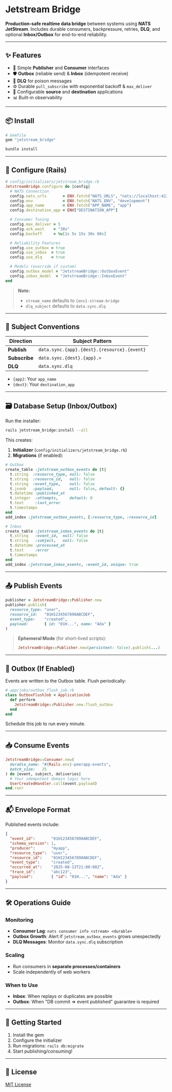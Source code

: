 # Jetstream Bridge

**Production-safe realtime data bridge** between systems using **NATS JetStream**.
Includes durable consumers, backpressure, retries, **DLQ**, and optional **Inbox/Outbox** for end-to-end reliability.

---

## ✨ Features

- 🔌 Simple **Publisher** and **Consumer** interfaces
- 🛡 **Outbox** (reliable send) & **Inbox** (idempotent receive)
- 🧨 **DLQ** for poison messages
- ⚙️ Durable `pull_subscribe` with exponential backoff & `max_deliver`
- 🎯 Configurable **source** and **destination** applications
- 📊 Built-in observability

---

## 📦 Install

```ruby
# Gemfile
gem "jetstream_bridge"
```

```bash
bundle install
```

---

## 🔧 Configure (Rails)

```ruby
# config/initializers/jetstream_bridge.rb
JetstreamBridge.configure do |config|
  # NATS Connection
  config.nats_urls       = ENV.fetch("NATS_URLS", "nats://localhost:4222")
  config.env             = ENV.fetch("NATS_ENV", "development")
  config.app_name        = ENV.fetch("APP_NAME", "app")
  config.destination_app = ENV["DESTINATION_APP"]

  # Consumer Tuning
  config.max_deliver = 5
  config.ack_wait    = "30s"
  config.backoff     = %w[1s 5s 15s 30s 60s]

  # Reliability Features
  config.use_outbox = true
  config.use_inbox  = true
  config.use_dlq    = true

  # Models (override if custom)
  config.outbox_model = "JetstreamBridge::OutboxEvent"
  config.inbox_model  = "JetstreamBridge::InboxEvent"
end
```

> **Note:**
> - `stream_name` defaults to `{env}-stream-bridge`
> - `dlq_subject` defaults to `data.sync.dlq`

---

## 📡 Subject Conventions

| Direction     | Subject Pattern                             |
|---------------|---------------------------------------------|
| **Publish**   | `data.sync.{app}.{dest}.{resource}.{event}` |
| **Subscribe** | `data.sync.{dest}.{app}.>`                  |
| **DLQ**       | `data.sync.dlq`                             |

- `{app}`: Your `app_name`
- `{dest}`: Your `destination_app`

---

## 🗃 Database Setup (Inbox/Outbox)

Run the installer:

```bash
rails jetstream_bridge:install --all
```

This creates:

1. **Initializer** (`config/initializers/jetstream_bridge.rb`)
2. **Migrations** (if enabled):

```ruby
# Outbox
create_table :jetstream_outbox_events do |t|
  t.string  :resource_type, null: false
  t.string  :resource_id,   null: false
  t.string  :event_type,    null: false
  t.jsonb   :payload,       null: false, default: {}
  t.datetime :published_at
  t.integer  :attempts,     default: 0
  t.text     :last_error
  t.timestamps
end
add_index :jetstream_outbox_events, [:resource_type, :resource_id]

# Inbox
create_table :jetstream_inbox_events do |t|
  t.string   :event_id,  null: false
  t.string   :subject,   null: false
  t.datetime :processed_at
  t.text     :error
  t.timestamps
end
add_index :jetstream_inbox_events, :event_id, unique: true
```

---

## 📤 Publish Events

```ruby
publisher = JetstreamBridge::Publisher.new
publisher.publish(
  resource_type: "user",
  resource_id:   "01H1234567890ABCDEF",
  event_type:    "created",
  payload:       { id: "01H...", name: "Ada" }
)
```

> **Ephemeral Mode** (for short-lived scripts):
> ```ruby
> JetstreamBridge::Publisher.new(persistent: false).publish(...)
> ```

---

## 🔄 Outbox (If Enabled)

Events are written to the Outbox table. Flush periodically:

```ruby
# app/jobs/outbox_flush_job.rb
class OutboxFlushJob < ApplicationJob
  def perform
    JetstreamBridge::Publisher.new.flush_outbox
  end
end
```

Schedule this job to run every minute.

---

## 📥 Consume Events

```ruby
JetstreamBridge::Consumer.new(
  durable_name: "#{Rails.env}-peerapp-events",
  batch_size:   25
) do |event, subject, deliveries|
  # Your idempotent domain logic here
  UserCreatedHandler.call(event.payload)
end.run!
```

---

## 📬 Envelope Format

Published events include:

```json
{
  "event_id":       "01H1234567890ABCDEF",
  "schema_version": 1,
  "producer":       "myapp",
  "resource_type":  "user",
  "resource_id":    "01H1234567890ABCDEF",
  "event_type":     "created",
  "occurred_at":    "2025-08-13T21:00:00Z",
  "trace_id":       "abc123",
  "payload":        { "id": "01H...", "name": "Ada" }
}
```

---

## 🛠 Operations Guide

### Monitoring
- **Consumer Lag**: `nats consumer info <stream> <durable>`
- **Outbox Growth**: Alert if `jetstream_outbox_events` grows unexpectedly
- **DLQ Messages**: Monitor `data.sync.dlq` subscription

### Scaling
- Run consumers in **separate processes/containers**
- Scale independently of web workers

### When to Use
- **Inbox**: When replays or duplicates are possible
- **Outbox**: When "DB commit ⇒ event published" guarantee is required

---

## 🚀 Getting Started

1. Install the gem 
2. Configure the initializer 
3. Run migrations: `rails db:migrate`
4. Start publishing/consuming!

---

## 📄 License

[MIT License](LICENSE)
